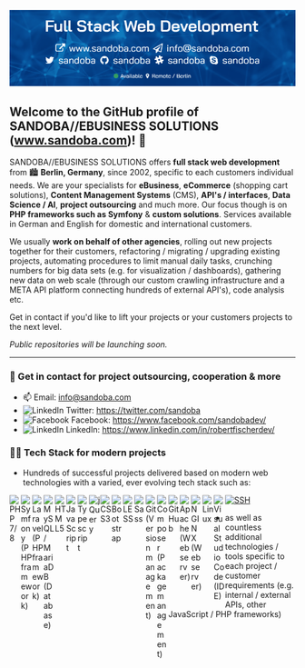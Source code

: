 [![background](https://raw.githubusercontent.com/sandoba/sandoba/main/images/cover.png)][website]

## Welcome to the GitHub profile of SANDOBA//EBUSINESS SOLUTIONS (www.sandoba.com)! 👋

SANDOBA//EBUSINESS SOLUTIONS offers **full stack web development** from 🏙 **Berlin, Germany**, since 2002, specific to each customers individual needs.
We are your specialists for **eBusiness**, **eCommerce** (shopping cart solutions), **Content Management Systems** (CMS), **API's / interfaces**, **Data Science / AI**, **project outsourcing** and much more. Our focus though is on **PHP frameworks such as Symfony** & **custom solutions**. Services available in German and English for domestic and international customers.

We usually **work on behalf of other agencies**, rolling out new projects together for their customers, refactoring / migrating / upgrading existing projects, automating procedures to limit manual daily tasks, crunching numbers for big data sets (e.g. for visualization / dashboards), gathering new data on web scale (through our custom crawling infrastructure and a META API platform connecting hundreds of external API's), code analysis etc.

Get in contact if you'd like to lift your projects or your customers projects to the next level.

*Public repositories will be launching soon.*

---

### 🤝 Get in contact for project outsourcing, cooperation & more

- 📫 Email: info@sandoba.com
- <img src="https://cdn.jsdelivr.net/gh/devicons/devicon/icons/twitter/twitter-original.svg" alt="LinkedIn" width="20"> Twitter: https://twitter.com/sandoba
- <img src="https://cdn.jsdelivr.net/gh/devicons/devicon/icons/facebook/facebook-original.svg" alt="Facebook" width="20"> Facebook: https://www.facebook.com/sandobadev/
- <img src="https://cdn.jsdelivr.net/gh/devicons/devicon/icons/linkedin/linkedin-original.svg" alt="LinkedIn" width="20"> LinkedIn: https://www.linkedin.com/in/robertfischerdev/

### 👨‍💻 Tech Stack for modern projects

- Hundreds of successful projects delivered based on modern web technologies with a varied, ever evolving tech stack such as:

[<img src="https://cdn.jsdelivr.net/gh/devicons/devicon/icons/php/php-original.svg" alt="PHP 7/8" width="20" align="left">][website]
[<img src="https://cdn.jsdelivr.net/gh/devicons/devicon/icons/symfony/symfony-original.svg" alt="Symfony (PHP framework)" width="20" align="left">][website]
[<img src="https://cdn.jsdelivr.net/gh/devicons/devicon/icons/laravel/laravel-plain.svg" alt="Laravel (PHP framework)" width="20" align="left">][website]
[<img src="https://cdn.jsdelivr.net/gh/devicons/devicon/icons/mysql/mysql-original.svg" alt="MySQL / MariaDB (Database)" width="20" align="left">][website]
[<img src="https://cdn.jsdelivr.net/gh/devicons/devicon/icons/html5/html5-original.svg" alt="HTML5" width="20" align="left">][website]
[<img src="https://cdn.jsdelivr.net/gh/devicons/devicon/icons/javascript/javascript-original.svg" alt="JavaScript" width="20" align="left">][website]
[<img src="https://cdn.jsdelivr.net/gh/devicons/devicon/icons/typescript/typescript-original.svg" alt="Typescript" width="20" align="left">][website]
[<img src="https://cdn.jsdelivr.net/gh/devicons/devicon/icons/jquery/jquery-original.svg" alt="jQuery" width="20" align="left">][website]
[<img src="https://cdn.jsdelivr.net/gh/devicons/devicon/icons/css3/css3-original.svg" alt="CSS3" width="20" align="left">][website]
[<img src="https://cdn.jsdelivr.net/gh/devicons/devicon/icons/bootstrap/bootstrap-original.svg" alt="Bootstrap" width="20" align="left">][website]
[<img src="https://cdn.jsdelivr.net/gh/devicons/devicon/icons/less/less-plain-wordmark.svg" alt="LESS" width="20" align="left">][website]
[<img src="https://cdn.jsdelivr.net/gh/devicons/devicon/icons/sass/sass-original.svg" alt="Sass" width="20" align="left">][website]
[<img src="https://cdn.jsdelivr.net/gh/devicons/devicon/icons/git/git-original.svg" alt="Git (Version management)" width="20" align="left">][website]
[<img src="https://cdn.jsdelivr.net/gh/devicons/devicon/icons/composer/composer-original.svg" alt="Composer (Package management)" width="20" align="left">][website]
[<img src="https://cdn.jsdelivr.net/gh/devicons/devicon/icons/github/github-original.svg" alt="GitHub" width="20" align="left">][website]
[<img src="https://cdn.jsdelivr.net/gh/devicons/devicon/icons/apache/apache-original.svg" alt="Apache (Web server)" width="20" align="left">][website]
[<img src="https://cdn.jsdelivr.net/gh/devicons/devicon/icons/nginx/nginx-original.svg" alt="NGINX (Web server)" width="20" align="left">][website]
[<img src="https://cdn.jsdelivr.net/gh/devicons/devicon/icons/linux/linux-original.svg" alt="Linux" width="20" align="left">][website]
[<img src="https://cdn.jsdelivr.net/gh/devicons/devicon/icons/vscode/vscode-original.svg" alt="Visual Studio Code (IDE)" width="20" align="left">][website]
[<img src="https://cdn.jsdelivr.net/gh/devicons/devicon/icons/ssh/ssh-original.svg" alt="SSH" width="20">][website]

- as well as countless additional technologies / tools specific to each project / customer requirements (e.g. internal / external APIs, other JavaScript / PHP frameworks)

[website]: https://www.sandoba.com/

